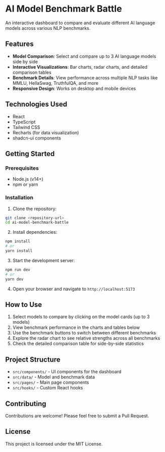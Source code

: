
# AI Model Benchmark Battle

An interactive dashboard to compare and evaluate different AI language models across various NLP benchmarks.

## Features

- **Model Comparison**: Select and compare up to 3 AI language models side by side
- **Interactive Visualizations**: Bar charts, radar charts, and detailed comparison tables
- **Benchmark Details**: View performance across multiple NLP tasks like MMLU, HellaSwag, TruthfulQA, and more
- **Responsive Design**: Works on desktop and mobile devices

## Technologies Used

- React
- TypeScript
- Tailwind CSS
- Recharts (for data visualization)
- shadcn-ui components

## Getting Started

### Prerequisites

- Node.js (v14+)
- npm or yarn

### Installation

1. Clone the repository:
```sh
git clone <repository-url>
cd ai-model-benchmark-battle
```

2. Install dependencies:
```sh
npm install
# or
yarn install
```

3. Start the development server:
```sh
npm run dev
# or
yarn dev
```

4. Open your browser and navigate to `http://localhost:5173`

## How to Use

1. Select models to compare by clicking on the model cards (up to 3 models)
2. View benchmark performance in the charts and tables below
3. Use the benchmark buttons to switch between different benchmarks
4. Explore the radar chart to see relative strengths across all benchmarks
5. Check the detailed comparison table for side-by-side statistics

## Project Structure

- `src/components/` - UI components for the dashboard
- `src/data/` - Model and benchmark data
- `src/pages/` - Main page components
- `src/hooks/` - Custom React hooks

## Contributing

Contributions are welcome! Please feel free to submit a Pull Request.

## License

This project is licensed under the MIT License.
